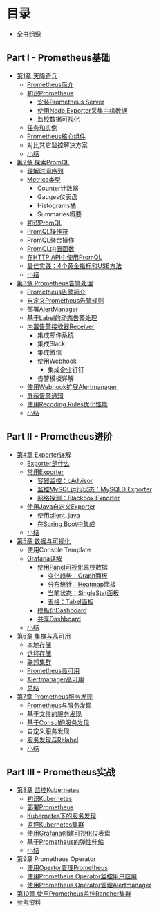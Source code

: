 # 目录

* [全书组织](Introduction.md)

## Part I - Prometheus基础

* [第1章 天降奇兵](./quickstart/README.md)
  * [Prometheus简介](./quickstart/why-monitor.md)
  * [初识Prometheus](./quickstart/prometheus-quick-start.md)
    * [安装Prometheus Server](./quickstart/install-prometheus-server.md)
    * [使用Node Exporter采集主机数据](./quickstart/use-node-exporter.md)
    * [监控数据可视化](./quickstart/use-grafana-create-dashboard.md)
  * [任务和实例](./quickstart/prometheus-job-and-instance.md)
  * [Prometheus核心组件](./quickstart/prometheus-architecture-and-components.md)
  * 对比其它监控解决方案
  * [小结](./quickstart/SUMMARY.md)
* [第2章 探索PromQL](./promql/README.md)
  * [理解时间序列](./promql/what-is-prometheus-metrics-and-labels.md)
  * [Metrics类型](./promql/prometheus-metrics-types.md)
    * Counter计数器
    * Gauges仪表盘
    * Histograms桶
    * Summaries概要
  * [初识PromQL](./promql/prometheus-query-language.md)
  * [PromQL操作符](./promql/prometheus-promql-operators-v2.md)
  * [PromQL聚合操作](./promql/prometheus-aggr-ops.md)
  * [PromQL内置函数](./promql/prometheus-promql-functions.md)
  * [在HTTP API中使用PromQL](./promql/prometheus-promql-with-http-api.md)
  * [最佳实践：4个黄金指标和USE方法](./promql/prometheus-promql-best-praticase.md)
  * [小结](./promql/SUMMARY.md)
* [第3章 Prometheus告警处理](./alert/README.md)
  * [Prometheus告警简介](./alert/prometheus-alert-manager-overview.md)
  * [自定义Prometheus告警规则](./alert/prometheus-alert-rule.md)
  * [部署AlertManager](./alert/install-alert-manager.md)
  * [基于Label的动态告警处理](./alert/alert-manager-routes.md)
  * [内置告警接收器Receiver](./alert/alert-manager-with-smtp.md)
    * 集成邮件系统
    * 集成Slack
    * 集成微信
    * 使用Webhook
      * 集成企业钉钉
    * 告警模板详解
  * [使用Webhook扩展Alertmanager](./alert/alert-manager-extension-with-webhook.md)
  * [屏蔽告警通知](./alert/alert-manager-inhibit.md)
  * [使用Recoding Rules优化性能](./alert/prometheus-recoding-rules.md)
  * [小结](./alert/SUMMARY.md)

## Part II - Prometheus进阶

* [第4章 Exporter详解](./exporter/README.md)
  * [Exporter是什么](./exporter/what-is-prometheus-exporter.md)
  * [常用Exporter](./exporter/commonly-eporter-usage.md)
    * [容器监控：cAdvisor](./exporter/use-prometheus-monitor-container.md)
    * [监控MySQL运行状态：MySQLD Exporter](./exporter/use-promethues-monitor-mysql.md)
    * [网络探测：Blackbox Exporter](./exporter/install_blackbox_exporter.md)
  * [使用Java自定义Exporter](./exporter/custom_exporter_with_java.md)
    * [使用client_java](./exporter/client_library_java.md)
    * [在Spring Boot中集成](./exporter/custom_app_support_prometheus.md)
  * [小结](./exporter/SUMMARY.md)
* [第5章 数据与可视化](./grafana/README.md)
  * 使用Console Template
  * [Grafana详解](./grafana/grafana-intro.md)
    * [使用Panel可视化监控数据](./grafana/grafana-panels.md)
      * [变化趋势：Graph面板](./grafana/use_graph_panel.md)
      * [分布统计：Heatmap面板](./grafana/use_heatmap_panel.md)
      * [当前状态：SingleStat面板](./grafana/use_singlestat_panel.md)
      * [表格：Tabel面板](./grafana/use_table_panel.md)
    * [模板化Dashboard](./grafana/templating.md)
    * [共享Dashboard](./grafana/share_dashboard.md)
  * [小结](./grafana/SUMMARY.md)
* [第6章 集群与高可用](./ha/READMD.md)
  * [本地存储](./ha/prometheus-local-storage.md)
  * [远程存储](./ha/prometheus-remote-storage.md)
  * [联邦集群](./ha/scale-prometheus-with-federation.md)
  * [Prometheus高可用](./ha/prometheus-and-high-availability.md)
  * [Alertmanager高可用](./ha/alertmanager-high-availability.md)
  * [总结](./ha/SUMMARY.md)
* [第7章 Prometheus服务发现](./sd/README.md)
  * [Prometheus与服务发现](./sd/why-need-service-discovery.md)
  * [基于文件的服务发现](./sd/service-discovery-with-file.md)
  * [基于Consul的服务发现](./sd/service-discovery-with-consul.md)
  * 自定义服务发现
  * [服务发现与Relabel](./sd/service-discovery-with-relabel.md)
  * [小结](./sd/SUMMARY.md)

## Part III - Prometheus实战

* [第8章 监控Kubernetes](./kubernetes/READMD.md)
  * [初识Kubernetes](./kubernetes/kubernetes-with-minikube.md)
  * [部署Prometheus](./kubernetes/deploy-prometheus-in-kubernetes.md)
  * [Kubernetes下的服务发现](./kubernetes/service-discovery-with-kubernetes.md)
  * [监控Kubernetes集群](./kubernetes/use-prometheus-monitor-kubernetes.md)
  * [使用Grafana创建可视化仪表盘](./kubernetes/use-grafana-in-k8s.md)
  * [基于Prometheus的弹性伸缩](./kubernetes/hap-with-prometheus.md)
  * [小结](./kubernetes/SUMMARY.md)
* 第9章 Prometheus Operator
  * [使用Opertor管理Prometheus](./kubernetes/use-operator-manage-prometheus.md)
  * [使用Prometheus Operator监控用户应用](./kubernetes/use-operator-monitor-app.md)
  * [使用Prometheus Operator管理Alertmanager](./kubernetes/use-operator-alerting.md)
* [第10章 使用Prometheus监控Rancher集群](./rancher/README.md)
* [参考资料](./REFERENCES.md)
